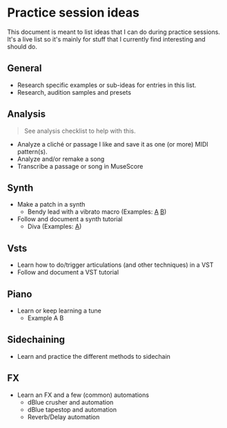 # Practice session ideas
This document is meant to list ideas that I can do during practice sessions. It's a live list so it's mainly for stuff that I currently find interesting and should do.

## General
- Research specific examples or sub-ideas for entries in this list.
- Research, audition samples and presets

## Analysis
> See analysis checklist to help with this.

- Analyze a cliché or passage I like and save it as one (or more) MIDI pattern(s).
- Analyze and/or remake a song
- Transcribe a passage or song in MuseScore
 
## Synth
- Make a patch in a synth
  - Bendy lead with a vibrato macro (Examples: [A](#) [B](#))
- Follow and document a synth tutorial
  - Diva (Examples: [A](https://www.youtube.com/watch?v=2f0gBVX2zS4))

## Vsts
- Learn how to do/trigger articulations (and other techniques) in a VST
- Follow and document a VST tutorial

## Piano
- Learn or keep learning a tune
  - Example A B

## Sidechaining
- Learn and practice the different methods to sidechain

## FX
- Learn an FX and a few (common) automations
  - dBlue crusher and automation
  - dBlue tapestop and automation
  - Reverb/Delay automation
